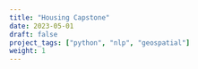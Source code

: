 ```yaml
---
title: "Housing Capstone"
date: 2023-05-01
draft: false
project_tags: ["python", "nlp", "geospatial"]
weight: 1
---
```

